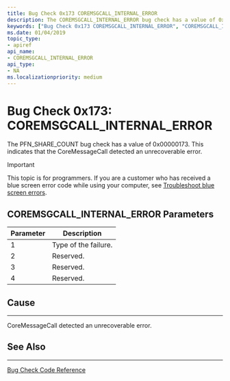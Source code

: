 ```yaml
---
title: Bug Check 0x173 COREMSGCALL_INTERNAL_ERROR
description: The COREMSGCALL_INTERNAL_ERROR bug check has a value of 0x00000173. This indicates that the CoreMessageCall detected an unrecoverable error.
keywords: ["Bug Check 0x173 COREMSGCALL_INTERNAL_ERROR", "COREMSGCALL_INTERNAL_ERROR"]
ms.date: 01/04/2019
topic_type:
- apiref
api_name:
- COREMSGCALL_INTERNAL_ERROR
api_type:
- NA
ms.localizationpriority: medium
---
```


# Bug Check 0x173: COREMSGCALL\_INTERNAL\_ERROR

The PFN\_SHARE\_COUNT bug check has a value of 0x00000173. This indicates that the CoreMessageCall detected an unrecoverable error.


> [!IMPORTANT]
> This topic is for programmers. If you are a customer who has received a blue screen error code while using your computer, see [Troubleshoot blue screen errors](https://windows.microsoft.com/windows-10/troubleshoot-blue-screen-errors).


 
## COREMSGCALL\_INTERNAL\_ERROR Parameters

|Parameter|Description|
|--- |--- |
|1| Type of the failure.|
|2| Reserved. |
|3| Reserved. |
|4| Reserved. |

## Cause
-----

CoreMessageCall detected an unrecoverable error.


## See Also
----------

[Bug Check Code Reference](bug-check-code-reference2.md)

 




